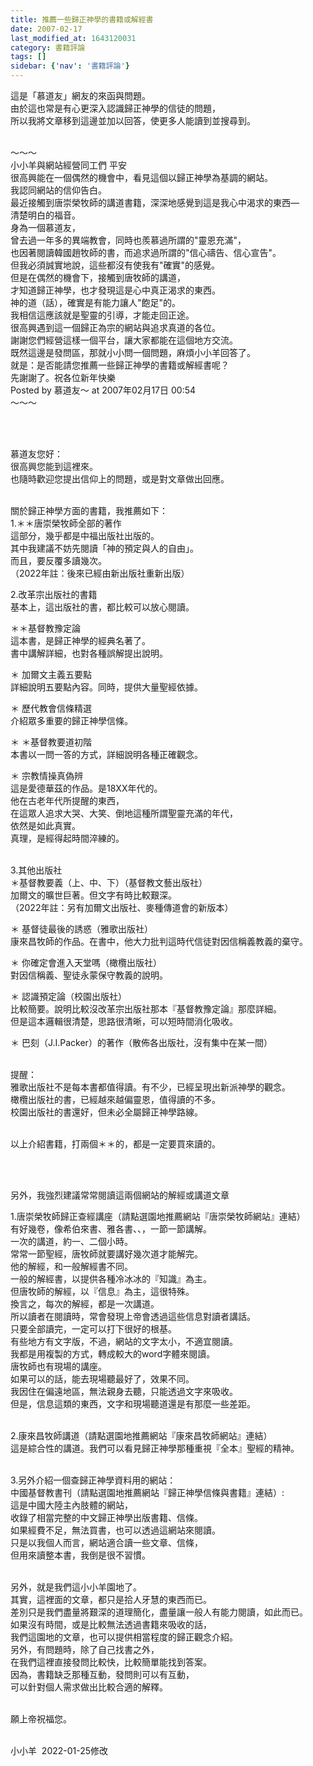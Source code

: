 ```yaml
---
title: 推薦一些歸正神學的書籍或解經書
date: 2007-02-17
last_modified_at: 1643120031
category: 書籍評論
tags: []
sidebar: {'nav': '書籍評論'}
---
```


<p>這是「慕道友」網友的來函與問題。<br/>
由於這也常是有心更深入認識歸正神學的信徒的問題，<br/>
所以我將文章移到這邊並加以回答，使更多人能讀到並搜尋到。</p>
<p><br/>
～～～<br/>
小小羊與網站經營同工們 平安<br/>
很高興能在一個偶然的機會中，看見這個以歸正神學為基調的網站。<br/>
我認同網站的信仰告白。<br/>
最近接觸到唐崇榮牧師的講道書籍，深深地感覺到這是我心中渴求的東西—<br/>
清楚明白的福音。<br/>
身為一個慕道友，<br/>
曾去過一年多的異端教會，同時也羨慕過所謂的"靈恩充滿"，<br/>
也因著閱讀韓國趙牧師的書，而追求過所謂的"信心禱告、信心宣告"。<br/>
但我必須誠實地說，這些都沒有使我有"確實"的感覺。<br/>
但是在偶然的機會下，接觸到唐牧師的講道，<br/>
才知道歸正神學，也才發現這是心中真正渴求的東西。<br/>
神的道（話），確實是有能力讓人"飽足"的。<br/>
我相信這應該就是聖靈的引導，才能走回正途。<br/>
很高興遇到這一個歸正為宗的網站與追求真道的各位。<br/>
謝謝您們經營這樣一個平台，讓大家都能在這個地方交流。<br/>
既然這邊是發問區，那就小小問一個問題，麻煩小小羊回答了。<br/>
就是：是否能請您推薦一些歸正神學的書籍或解經書呢？<br/>
先謝謝了。祝各位新年快樂<br/>
Posted by 慕道友～ at 2007年02月17日 00:54<br/>
～～～</p>
<p> </p>
<p><br/>
慕道友您好：<br/>
很高興您能到這裡來。<br/>
也隨時歡迎您提出信仰上的問題，或是對文章做出回應。</p>
<p><br/>
關於歸正神學方面的書籍，我推薦如下：<br/>
1.＊＊唐崇榮牧師全部的著作<br/>
這部分，幾乎都是中福出版社出版的。<br/>
其中我建議不妨先閱讀「神的預定與人的自由」。<br/>
而且，要反覆多讀幾次。<br/>
（2022年註：後來已經由新出版社重新出版）</p>
<p>2.改革宗出版社的書籍<br/>
基本上，這出版社的書，都比較可以放心閱讀。</p>
<p>＊＊基督教豫定論<br/>
這本書，是歸正神學的經典名著了。<br/>
書中講解詳細，也對各種誤解提出說明。</p>
<p>＊ 加爾文主義五要點<br/>
詳細說明五要點內容。同時，提供大量聖經依據。</p>
<p>＊ 歷代教會信條精選<br/>
介紹眾多重要的歸正神學信條。</p>
<p>＊ ＊基督教要道初階<br/>
本書以一問一答的方式，詳細說明各種正確觀念。</p>
<p>＊ 宗教情操真偽辨<br/>
這是愛德華茲的作品。是18XX年代的。<br/>
他在古老年代所提醒的東西，<br/>
在這眾人追求大哭、大笑、倒地這種所謂聖靈充滿的年代，<br/>
依然是如此真實。<br/>
真理，是經得起時間淬練的。</p>
<p><br/>
3.其他出版社<br/>
＊基督教要義（上、中、下）（基督教文藝出版社）<br/>
加爾文的曠世巨著。但文字有時比較艱深。<br/>
（2022年註：另有加爾文出版社、麥種傳道會的新版本）</p>
<p>＊ 基督徒最後的誘惑（雅歌出版社）<br/>
康來昌牧師的作品。在書中，他大力批判這時代信徒對因信稱義教義的棄守。</p>
<p>＊ 你確定會進入天堂嗎（橄欖出版社）<br/>
對因信稱義、聖徒永蒙保守教義的說明。</p>
<p>＊ 認識預定論（校園出版社）<br/>
比較簡要。說明比較沒改革宗出版社那本『基督教豫定論』那麼詳細。<br/>
但是這本邏輯很清楚，思路很清晰，可以短時間消化吸收。</p>
<p>＊ 巴刻（J.I.Packer）的著作（散佈各出版社，沒有集中在某一間）</p>
<p><br/>
提醒：<br/>
雅歌出版社不是每本書都值得讀。有不少，已經呈現出新派神學的觀念。<br/>
橄欖出版社的書，已經越來越偏靈恩，值得讀的不多。<br/>
校園出版社的書還好，但未必全屬歸正神學路線。</p>
<p><br/>
以上介紹書籍，打兩個＊＊的，都是一定要買來讀的。</p>
<p> </p>
<p><br/>
另外，我強烈建議常常閱讀這兩個網站的解經或講道文章</p>
<p>1.唐崇榮牧師歸正查經講座（請點選園地推薦網站『唐崇榮牧師網站』連結）<br/>
有好幾卷，像希伯來書、雅各書、、，一節一節講解。<br/>
一次的講道，約一、二個小時。<br/>
常常一節聖經，唐牧師就要講好幾次道才能解完。<br/>
他的解經，和一般解經書不同。<br/>
一般的解經書，以提供各種冷冰冰的『知識』為主。<br/>
但唐牧師的解經，以『信息』為主，這很特殊。<br/>
換言之，每次的解經，都是一次講道。<br/>
所以讀者在閱讀時，常會發現上帝會透過這些信息對讀者講話。<br/>
只要全部讀完，一定可以打下很好的根基。<br/>
有些地方有文字版，不過，網站的文字太小，不適宜閱讀。<br/>
我都是用複製的方式，轉成較大的word字體來閱讀。<br/>
唐牧師也有現場的講座。<br/>
如果可以的話，能去現場聽最好了，效果不同。<br/>
我因住在偏遠地區，無法親身去聽，只能透過文字來吸收。<br/>
但是，信息這類的東西，文字和現場聽道還是有那麼一些差距。</p>
<p><br/>
2.康來昌牧師講道（請點選園地推薦網站『康來昌牧師網站』連結）<br/>
這是綜合性的講道。我們可以看見歸正神學那種重視『全本』聖經的精神。</p>
<p><br/>
3.另外介紹一個查歸正神學資料用的網站：<br/>
中國基督教書刊（請點選園地推薦網站『歸正神學信條與書籍』連結）:<br/>
這是中國大陸主內肢體的網站，<br/>
收錄了相當完整的中文歸正神學出版書籍、信條。<br/>
如果經費不足，無法買書，也可以透過這網站來閱讀。<br/>
只是以我個人而言，網站適合讀一些文章、信條，<br/>
但用來讀整本書，我倒是很不習慣。</p>
<p><br/>
另外，就是我們這小小羊園地了。<br/>
其實，這裡面的文章，都只是拾人牙慧的東西而已。<br/>
差別只是我們盡量將艱深的道理簡化，盡量讓一般人有能力閱讀，如此而已。<br/>
如果沒有時間，或是比較無法透過書籍來吸收的話，<br/>
我們這園地的文章，也可以提供相當程度的歸正觀念介紹。<br/>
另外，有問題時，除了自己找書之外，<br/>
在我們這裡直接發問比較快，比較簡單能找到答案。<br/>
因為，書籍缺乏那種互動，發問則可以有互動，<br/>
可以針對個人需求做出比較合適的解釋。</p>
<p><br/>
願上帝祝福您。</p>
<p><br/>
小小羊  2022-01-25修改</p>
